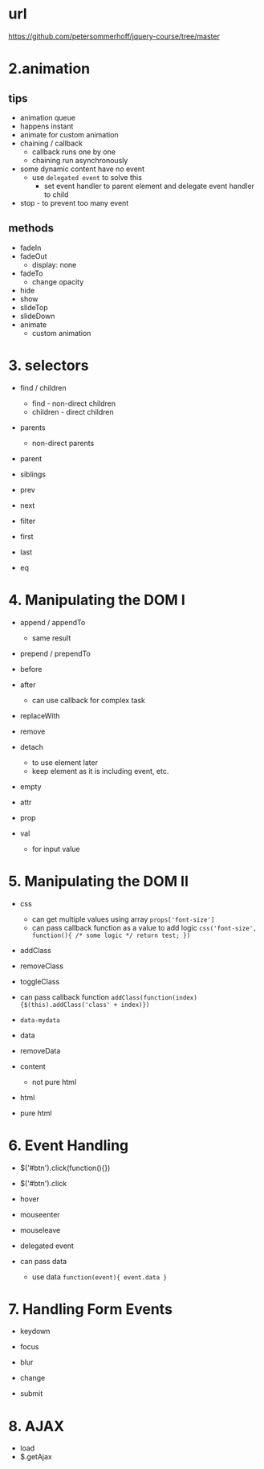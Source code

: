 # url

https://github.com/petersommerhoff/jquery-course/tree/master

# 2.animation

## tips

- animation queue
- happens instant
- animate for custom animation
- chaining / callback
  - callback runs one by one
  - chaining run asynchronously
- some dynamic content have no event
  - use `delegated event` to solve this
    - set event handler to parent element and delegate event handler to child
- stop - to prevent too many event

## methods

- fadeIn
- fadeOut
  - display: none
- fadeTo
  - change opacity
- hide
- show
- slideTop
- slideDown
- animate
  - custom animation

# 3. selectors

- find / children
  - find - non-direct children
  - children - direct children
- parents
  - non-direct parents
- parent
- siblings
- prev
- next

- filter
- first
- last
- eq

# 4. Manipulating the DOM I

- append / appendTo
  - same result
- prepend / prependTo
- before
- after

  - can use callback for complex task

- replaceWith

- remove
- detach
  - to use element later
  - keep element as it is including event, etc.
- empty

- attr
- prop
- val
  - for input value

# 5. Manipulating the DOM II

- css

  - can get multiple values using array
    `props['font-size']`
  - can pass callback function as a value to add logic
    `css('font-size', function(){ /* some logic */ return test; })`

- addClass
- removeClass
- toggleClass
- can pass callback function
  `addClass(function(index){$(this).addClass('class' + index)})`

- `data-mydata`
- data
- removeData

- content
  - not pure html
- html
- pure html

# 6. Event Handling

- $('#btn').click(function(){})
- $('#btn').click
- hover
- mouseenter
- mouseleave

- delegated event
- can pass data

  - use data `function(event){ event.data }`

# 7. Handling Form Events

- keydown

- focus
- blur

- change

- submit

# 8. AJAX

- load
- $.getAjax
